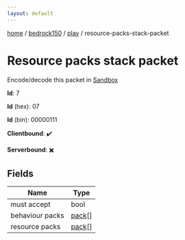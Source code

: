 ```yaml
---
layout: default
---
```


[home](/)  /  [bedrock150](/protocol/bedrock150)  /  [play](/protocol/bedrock150/play)  /  resource-packs-stack-packet

# Resource packs stack packet

Encode/decode this packet in [Sandbox](../../../sandbox/bedrock150#Play.ResourcePacksStackPacket)

**Id**: 7

**Id** (hex): 07

**Id** (bin): 00000111

**Clientbound**: ✔️

**Serverbound**: ✖️

## Fields

Name | Type
---|---
must accept | bool
behaviour packs | [pack](/protocol/bedrock150/types/pack)[]
resource packs | [pack](/protocol/bedrock150/types/pack)[]
